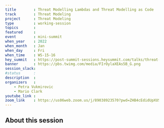 ```yaml
---
title        : Threat Modelling Lambdas and Threat Modelling as Code
track        : Threat Modeling
project      : Threat Modeling
type         : working-session
topics       :
featured     :
event        : mini-summit
when_year    : 2022
when_month   : Jan
when_day     : Fri
when_time    : WS-15-16
hey_summit   : https://post-summit-sessions.heysummit.com/talks/threat-modelling-lambdas-and-threat-modelling-as-code/
banner       : https://pbs.twimg.com/media/FIrOylaXEAs5B_G.png
session_slack:
#status      : 
description  :
organizers   :
    - Petra Vukmirovic
    - Mario Clark
youtube_link : 
zoom_link    : https://us06web.zoom.us/j/89038923570?pwd=ZHB4cEdidUpXUS9ZeEJOemFTWDhPUT09
---
```


## About this session
